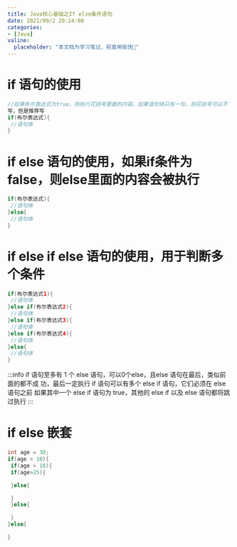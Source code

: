 ```yaml
---
title: Java核⼼基础之If else条件语句
date: 2021/09/2 20:24:00
categories:
- [Java]
valine:
  placeholder: "本文档为学习笔记，祝食用愉快💪"
---
```


# if 语句的使⽤
```java
//如果布尔表达式为true，则执⾏花括号⾥⾯的内容，如果语句体只有⼀句，则花括号可以不
写，但是推荐写
if(布尔表达式){
 //语句体
}
```
# if else 语句的使⽤，如果if条件为false，则else⾥⾯的内容会被执⾏
```java
if(布尔表达式){
 //语句体
}else{
 //语句体
}
```
# if else if else 语句的使⽤，⽤于判断多个条件
```java
if(布尔表达式1){
 //语句体
}else if(布尔表达式2){
 //语句体
}else if(布尔表达式3){
 //语句体
}else if(布尔表达式4){
 //语句体
}else{
 //语句体
}
```
:::info
if 语句⾄多有 1 个 else 语句，可以0个else，且else 语句在最后，类似前⾯的都不成
功，最后⼀定执⾏
if 语句可以有多个 else if 语句，它们必须在 else 语句之前
如果其中⼀个 else if 语句为 true，其他的 else if 以及 else 语句都将跳过执⾏
:::

# if else 嵌套
```java
int age = 30;
if(age > 10){
 if(age > 18){
 if(age>25){

 }else{

 }
 }else{

 }
}else{

}
```
